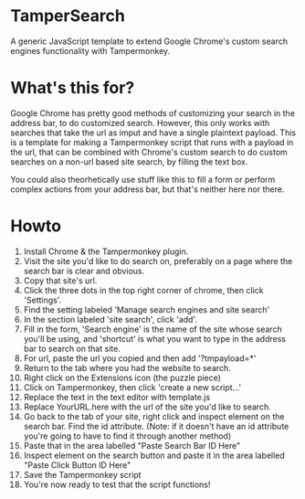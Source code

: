 # TamperSearch
A generic JavaScript template to extend Google Chrome's custom search engines functionality with Tampermonkey. 

# What's this for?
Google Chrome has pretty good methods of customizing your search in the address bar, to do customized search. However, this only works with searches that take the url as imput and have a single plaintext payload. This is a template for making a Tampermonkey script that runs with a payload in the url, that can be combined with Chrome's custom search to do custom searches on a non-url based site search, by filling the text box. 

You could also theorhetically use stuff like this to fill a form or perform complex actions from your address bar, but that's neither here nor there.

# Howto
1. Install Chrome & the Tampermonkey plugin.
2. Visit the site you'd like to do search on, preferably on a page where the search bar is clear and obvious.
3. Copy that site's url. 
4. Click the three dots in the top right corner of chrome, then click 'Settings'.
5. Find the setting labeled 'Manage search engines and site search'
6. In the section labeled 'site search', click 'add'.
7. Fill in the form, 'Search engine' is the name of the site whose search you'll be using, and 'shortcut' is what you want to type in the address bar to search on that site.
8. For url, paste the url you copied and then add '?tmpayload=*'
9. Return to the tab where you had the website to search.
10. Right click on the Extensions icon (the puzzle piece)
11. Click on Tampermonkey, then click 'create a new script...'
12. Replace the text in the text editor with template.js
13. Replace YourURL.here with the url of the site you'd like to search.
14. Go back to the tab of your site, right click and inspect element on the search bar. Find the id attribute. (Note: if it doesn't have an id attribute you're going to have to find it through another method)
15. Paste that in the area labelled "Paste Search Bar ID Here"
16. Inspect element on the search button and paste it in the area labelled "Paste Click Button ID Here"
17. Save the Tampermonkey script
18. You're now ready to test that the script functions!
